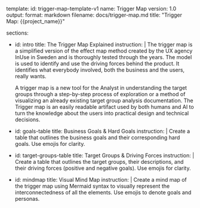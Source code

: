 template:
  id: trigger-map-template-v1
  name: Trigger Map
  version: 1.0
  output:
    format: markdown
    filename: docs/trigger-map.md
    title: "Trigger Map: {{project_name}}"

sections:
  - id: intro
    title: The Trigger Map Explained
    instruction: |
      The trigger map is a simplified version of the effect map method created by the UX agency InUse in Sweden and is thoroughly tested through the years. The model is used to identify and use the driving forces behind the product. It identifies what everybody involved, both the business and the users, really wants.
      
      A trigger map is a new tool for the Analyst in understanding the target groups through a step-by-step process of exploration or a method of visualizing an already existing target group analysis documentation. The Trigger map is an easily readable artifact used by both humans and AI to turn the knowledge about the users into practical design and technical decisions.
      
  - id: goals-table
    title: Business Goals & Hard Goals
    instruction: |
      Create a table that outlines the business goals and their corresponding hard goals.
      Use emojis for clarity.

  - id: target-groups-table
    title: Target Groups & Driving Forces
    instruction: |
      Create a table that outlines the target groups, their descriptions, and their driving forces (positive and negative goals).
      Use emojis for clarity.

  - id: mindmap
    title: Visual Mind Map
    instruction: |
      Create a mind map of the trigger map using Mermaid syntax to visually represent the interconnectedness of all the elements.
      Use emojis to denote goals and personas.